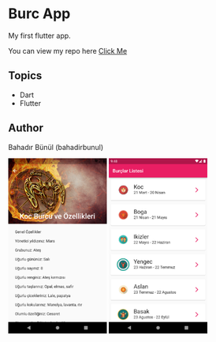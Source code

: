 # Burc App

My first flutter app. 

You can view my repo here 
[Click Me](https://github.com/bahadirbunul/burc_app.git)

## Topics

- Dart
- Flutter

## Author

Bahadır Bünül (bahadirbunul)

<img src="images/ss1.png" width= 200px>
<img src="images/ss2.png" width= 200px>
